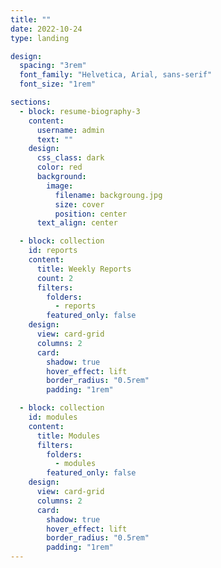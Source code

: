 ```yaml
---
title: ""
date: 2022-10-24
type: landing

design:
  spacing: "3rem"
  font_family: "Helvetica, Arial, sans-serif"
  font_size: "1rem"

sections:
  - block: resume-biography-3
    content:
      username: admin
      text: ""
    design:
      css_class: dark
      color: red
      background:
        image:
          filename: backgroung.jpg
          size: cover
          position: center
      text_align: center

  - block: collection
    id: reports
    content:
      title: Weekly Reports
      count: 2
      filters:
        folders:
          - reports
        featured_only: false
    design:
      view: card-grid  
      columns: 2
      card:
        shadow: true
        hover_effect: lift
        border_radius: "0.5rem"
        padding: "1rem"

  - block: collection
    id: modules
    content:
      title: Modules
      filters:
        folders:
          - modules
        featured_only: false
    design:
      view: card-grid
      columns: 2
      card:
        shadow: true
        hover_effect: lift
        border_radius: "0.5rem"
        padding: "1rem"
---
```

